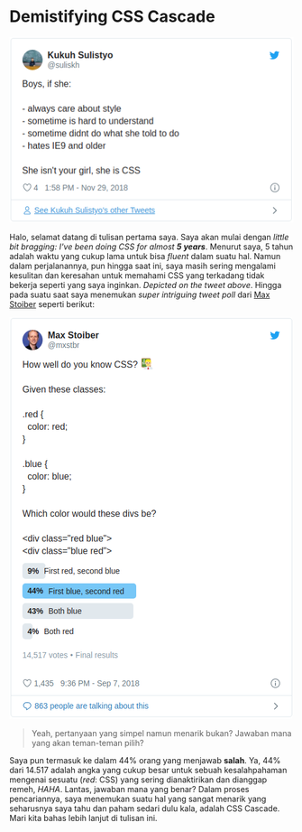 Demistifying CSS Cascade
========================

![My Tweet](/tweet_kukuh.png)

Halo, selamat datang di tulisan pertama saya. Saya akan mulai dengan *little bit bragging: I've been doing CSS for almost __5 years__*. Menurut saya, 5 tahun adalah waktu yang cukup lama untuk bisa *fluent* dalam suatu hal. Namun dalam perjalanannya, pun hingga saat ini, saya masih sering mengalami kesulitan dan keresahan untuk memahami CSS yang terkadang tidak bekerja seperti yang saya inginkan. *Depicted on the tweet above*. Hingga pada suatu saat saya menemukan *super intriguing tweet poll* dari [Max Stoiber](https://twitter.com/mxstbr) seperti berikut:

![Max's Tweet](/tweet_max_stoiber.png)

> Yeah, pertanyaan yang simpel namun menarik bukan? Jawaban mana yang akan teman-teman pilih?

Saya pun termasuk ke dalam 44% orang yang menjawab **salah**. Ya, 44% dari 14.517 adalah angka yang cukup besar untuk sebuah kesalahpahaman mengenai sesuatu (*red*: CSS) yang sering dianaktirikan dan dianggap remeh, *HAHA*. Lantas, jawaban mana yang benar? Dalam proses pencariannya, saya menemukan suatu hal yang sangat menarik yang seharusnya saya tahu dan paham sedari dulu kala, adalah CSS Cascade. Mari kita bahas lebih lanjut di tulisan ini.



